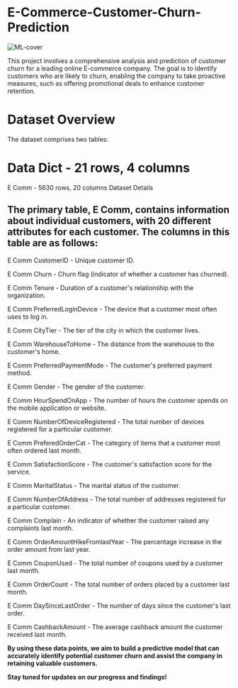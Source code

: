 # E-Commerce-Customer-Churn-Prediction
<img src="https://github.com/user-attachments/assets/b385adcd-6c34-4f28-9ee5-f694b3719bc2" alt="ML-cover" style="display: block; margin: 0 auto;">

This project involves a comprehensive analysis and prediction of customer churn for a leading online E-commerce company. The goal is to identify customers who are likely to churn, enabling the company to take proactive measures, such as offering promotional deals to enhance customer retention.

# Dataset Overview
The dataset comprises two tables:

# Data Dict - 21 rows, 4 columns
E Comm - 5630 rows, 20 columns
Dataset Details


## The primary table, E Comm, contains information about individual customers, with 20 different attributes for each customer. The columns in this table are as follows:

E Comm CustomerID - Unique customer ID.

E Comm Churn - Churn flag (indicator of whether a customer has churned).

E Comm Tenure - Duration of a customer's relationship with the organization.

E Comm PreferredLoginDevice - The device that a customer most often uses to log in.

E Comm CityTier - The tier of the city in which the customer lives.

E Comm WarehouseToHome - The distance from the warehouse to the customer's home.

E Comm PreferredPaymentMode - The customer's preferred payment method.

E Comm Gender - The gender of the customer.

E Comm HourSpendOnApp - The number of hours the customer spends on the mobile application or website.

E Comm NumberOfDeviceRegistered - The total number of devices registered for a particular customer.

E Comm PreferedOrderCat - The category of items that a customer most often ordered last month.

E Comm SatisfactionScore - The customer's satisfaction score for the service.

E Comm MaritalStatus - The marital status of the customer.

E Comm NumberOfAddress - The total number of addresses registered for a particular customer.

E Comm Complain - An indicator of whether the customer raised any complaints last month.

E Comm OrderAmountHikeFromlastYear - The percentage increase in the order amount from last year.

E Comm CouponUsed - The total number of coupons used by a customer last month.

E Comm OrderCount - The total number of orders placed by a customer last month.

E Comm DaySinceLastOrder - The number of days since the customer's last order.

E Comm CashbackAmount - The average cashback amount the customer received last month.



**By using these data points, we aim to build a predictive model that can accurately identify potential customer churn and assist the company in retaining valuable customers.**

**Stay tuned for updates on our progress and findings!**
